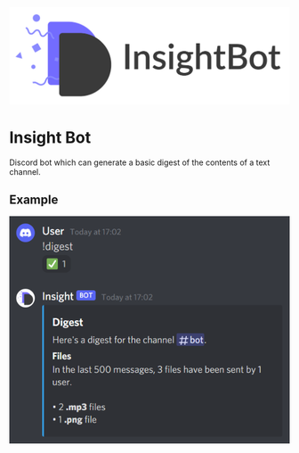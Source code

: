 ![InsightBot Banner](https://raw.githubusercontent.com/LiamGraham/insightbot/master/images/logo_banner.png)

# Insight Bot

Discord bot which can generate a basic digest of the contents of a text channel. 

## Example

![Example](https://raw.githubusercontent.com/LiamGraham/insightbot/master/images/example.png)